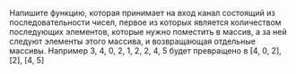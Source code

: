Напишите функцию, которая принимает на вход канал состоящий из последовательности чисел, первое из которых является количеством последующих элементов, которые нужно поместить в массив, а за ней следуют элементы этого массива, и возвращающая отдельные массивы. Например 3, 4, 0, 2, 1, 2, 2, 4, 5 будет превращено в [4, 0, 2], [2], [4, 5]
